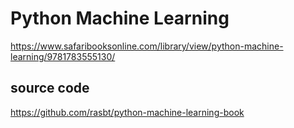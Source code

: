 # Python Machine Learning

https://www.safaribooksonline.com/library/view/python-machine-learning/9781783555130/

## source code

https://github.com/rasbt/python-machine-learning-book
